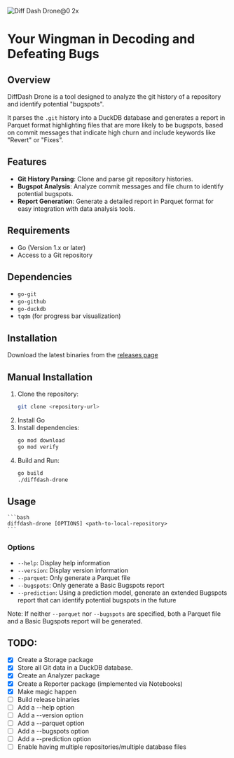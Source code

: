 ![Diff Dash Drone@0 2x](https://github.com/Mocksi/DiffDashDrone/assets/63699/65e0f93e-2eaa-40b6-8388-995f177accd5)

# Your Wingman in Decoding and Defeating Bugs

## Overview

DiffDash Drone is a tool designed to analyze the git history of a repository and identify potential "bugspots".

It parses the `.git` history into a DuckDB database and generates a report in Parquet format highlighting files that are more likely to be bugspots, based on commit messages that indicate high churn and include keywords like "Revert" or "Fixes".

## Features

- **Git History Parsing**: Clone and parse git repository histories.
- **Bugspot Analysis**: Analyze commit messages and file churn to identify potential bugspots.
- **Report Generation**: Generate a detailed report in Parquet format for easy integration with data analysis tools.

## Requirements

- Go (Version 1.x or later)
- Access to a Git repository

## Dependencies

- `go-git`
- `go-github`
- `go-duckdb`
- `tqdm` (for progress bar visualization)

## Installation

Download the latest binaries from the [releases page](#TODO)

## Manual Installation

1. Clone the repository:
   ```bash
   git clone <repository-url>
   ```
2. Install Go
3. Install dependencies:
   ```bash
   go mod download
   go mod verify
   ```
4. Build and Run:
   ```bash
   go build
   ./diffdash-drone
   ```

## Usage

    ```bash
    diffdash-drone [OPTIONS] <path-to-local-repository>
    ```

### Options

- `--help`: Display help information
- `--version`: Display version information
- `--parquet`: Only generate a Parquet file
- `--bugspots`: Only generate a Basic Bugspots report
- `--prediction`: Using a prediction model, generate an extended Bugspots report that can identify potential bugspots in the future

Note: If neither `--parquet` nor `--bugspots` are specified, both a Parquet file and a Basic Bugspots report will be generated.

## TODO:

- [x] Create a Storage package
- [x] Store all Git data in a DuckDB database.
- [x] Create an Analyzer package
- [x] Create a Reporter package (implemented via Notebooks)
- [x] Make magic happen
- [ ] Build release binaries
- [ ] Add a --help option
- [ ] Add a --version option
- [ ] Add a --parquet option
- [ ] Add a --bugspots option
- [ ] Add a --prediction option
- [ ] Enable having multiple repositories/multiple database files
